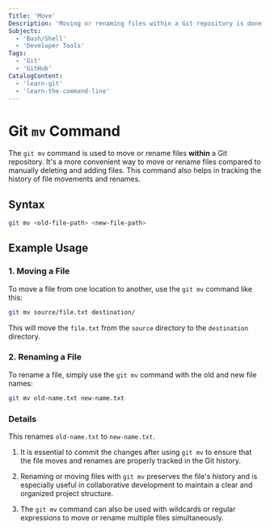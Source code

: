 ```yaml
---
Title: 'Move'
Description: 'Moving or renaming files within a Git repository is done with mv command.'
Subjects:
  - 'Bash/Shell'
  - 'Developer Tools'
Tags:
  - 'Git'
  - 'GitHub'
CatalogContent:
  - 'learn-git'
  - 'learn-the-command-line'
---
```


# Git `mv` Command

The `git mv` command is used to move or rename files **within** a Git repository. It's a more convenient way to move or rename files compared to manually deleting and adding files. This command also helps in tracking the history of file movements and renames.

## Syntax

```bash
git mv <old-file-path> <new-file-path>
```

## Example Usage

### 1. Moving a File

To move a file from one location to another, use the `git mv` command like this:

```bash
git mv source/file.txt destination/
```

This will move the `file.txt` from the `source` directory to the `destination` directory.

### 2. Renaming a File

To rename a file, simply use the `git mv` command with the old and new file names:

```bash
git mv old-name.txt new-name.txt
```

### Details

This renames `old-name.txt` to `new-name.txt`.

1. It is essential to commit the changes after using `git mv` to ensure that the file moves and renames are properly tracked in the Git history.

2. Renaming or moving files with `git mv` preserves the file's history and is especially useful in collaborative development to maintain a clear and organized project structure.

3. The `git mv` command can also be used with wildcards or regular expressions to move or rename multiple files simultaneously.
